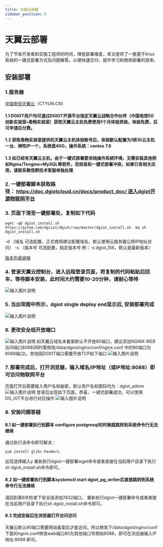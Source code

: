 ```yaml
---
title: 天翼云部署
sidebar_position: 6
---
```


# 天翼云部署
   为了节省开发者和实施工程师的时间，降低部署难度，本文提供了一套基于linux系统的一键式部署方式及问题解答，以便快速交付，提升学习和商用部署的效率。
## 安装部署
### 1.服务器
[中国电信天翼云](https://www.ctyun.cn/)（CTYUN.CN）
#### 1.1 DGIOT用户均可通过DGIOT开源平台指定天翼云战略合作伙伴（中国电信5G创新实验室•甬畅实验室）获取天翼云主机免费使用1个月体验资格，体验免费，后可申请后付费。
#### 1.2 获取甬畅实验室提供的天翼云主机体验账号后，体验默认配置为1核1G云主机一台、弹性IP一个，系统盘40G，操作系统：centos 7.6
#### 1.3 如已经有天翼云主机，由于一键式部署要求纯操作系统环境，无需安装其他例如Nginx/Tengine+MySQL等软件，否则易和一键式部署冲突，如果已有相关应用，请联系微信群技术客服单独处理
### 2. 一键部署脚本获取路径： https://doc.dgiotcloud.cn/docs/product_doc/ 进入dgiot开源物联网平台
### 3. 页面下滑至一键部署处，复制如下代码
```
wget -qO dgiot_install.sh https://gitee.com/dgiiot/dgiot/raw/master/dgiot_install.sh  && sh dgiot_install.sh
```
-d （域名  可选配置，正式商用建议配置域名，默认使用云服务器公网IP地址访问）
-s （版本号 可选配置，指定版本号 例：-s dgiot_156，默认是最新版本）

[版本列表链接](https://doc.dgiotcloud.cn/docs/product_doc/)

### 4. 登录天翼云控制台，进入远程登录页面，将复制的代码粘贴后回车，等待脚本安装，此时间大约需要10-20分钟，请耐心等待
![输入图片说明](http://dgiot-1253666439.cos.ap-shanghai-fsi.myqcloud.com/dgiot_web/image_deployment/tianyi1.png)
### 5. 当出现图中所示，dgiot single deploy end显示后, 安装部署完成
![输入图片说明](http://dgiot-1253666439.cos.ap-shanghai-fsi.myqcloud.com/dgiot_web/image_deployment/tianyi2.png)
### 6. 更改安全组开放端口
![输入图片说明](http://dgiot-1253666439.cos.ap-shanghai-fsi.myqcloud.com/dgiot_web/image_deployment/tianyi3.png)
如天翼云域名未备案默认不开放80端口，建议添加NGINX WEB访问端口8088(同时需修改/data/dgiot/nginx/conf/nginx.conf 中的80端口为8088端口)。其他因DGIOT端口需要开放TCP如下端口
![输入图片说明](http://dgiot-1253666439.cos.ap-shanghai-fsi.myqcloud.com/dgiot_web/image_deployment/tianyi4.png)
### 7. 部署完成后，打开浏览器，输入域名/IP地址（或IP地址:8088）即可访问物联网平台
页面打开后需要输入用户名和秘密，默认用户名和密码均为：dgiot_admin
![输入图片说明](http://dgiot-1253666439.cos.ap-shanghai-fsi.myqcloud.com/dgiot_web/image_deployment/tianyi5.png)
登录后出现如下页面，恭喜，一键式部署成功，可以使用DG_IOT平台进行对应操作
![输入图片说明](http://dgiot-1253666439.cos.ap-shanghai-fsi.myqcloud.com/dgiot_web/image_deployment/tianyi6.png)
### 8. 安装问题答疑
#### 8.1 如一键部署执行到脚本 configure postgresql的时候就跳转到系统命令行无法继续
通过执行该命令即可解决：
```
yum install glibc-headers
```
出现选择输入y
重新执行dgiot一键部署wget命令或者直接在当前用户目录下执行sh dgiot_install.sh命令即可。

#### 8.2 如一键部署执行到脚本systemctl start dgiot_pg_writer后直接跳转到系统命令行无法继续

请回到第6步检查下安全组添加7432端口。
重新执行dgiot一键部署命令或者直接在当前用户目录下执行sh dgiot_install.sh命令即可。

#### 8.3 完成安装后在浏览器打开访问访问

天翼云默认80端口需要网站备案后才能访问，所以修改下/data/dgiot/nginx/conf 下面的ngnix.conf修改web端口80为其他端口号例如8088，即可在浏览器输入IP地址:8088 即可。
